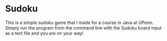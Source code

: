 # Sudoku
This is a simple sudoku game that I made for a course in Java at UPenn. Simply run the program from the command line with the Sudoku board input as a text file and you are on your way!
